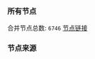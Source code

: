 ### 所有节点
合并节点总数: `6746`
[节点链接](https://github.com/rzhy1/33/raw/master/sub/sub_merge_base64.txt)

### 节点来源
